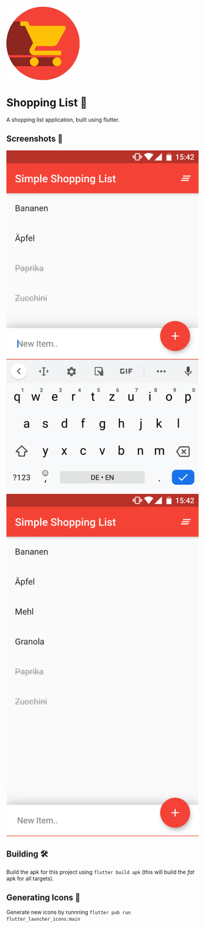 ![ic_launcher](./android/app/src/main/res/mipmap-xxxhdpi/ic_launcher.png)

# Shopping List 🛒

A shopping list application, built using flutter.

## Screenshots 📱
![keyboard_open](./screenshots/keyboard_open.png)
![keyboard_closed](./screenshots/keyboard_closed.png)

## Building 🛠️
Build the apk for this project using `flutter build apk` (this will build the *fat* apk for all targets).

## Generating Icons 💁
Generate new icons by runnning `flutter pub run flutter_launcher_icons:main`

